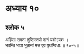 # अध्याय १०

## श्लोक ५

अहिंसा समता तुष्टिस्तपो दानं यशोऽयशः ।<br>भवन्ति भावा भूतानां मत्त एव पृथग्विधाः ॥ १०-५॥<br><br>


